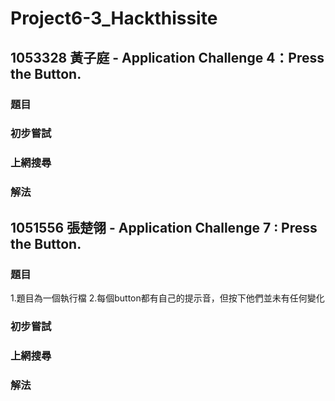 # Project6-3_Hackthissite


## 1053328 黃子庭 - Application Challenge 4：Press the Button.
### 題目
### 初步嘗試
### 上網搜尋
### 解法


## 1051556 張楚翎 - Application Challenge 7 : Press the Button.
### 題目
1.題目為一個執行檔
2.每個button都有自己的提示音，但按下他們並未有任何變化

### 初步嘗試
### 上網搜尋
### 解法
